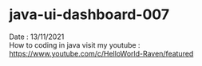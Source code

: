 # java-ui-dashboard-007
Date : 13/11/2021<br/>
How to coding in java
visit my youtube : https://www.youtube.com/c/HelloWorld-Raven/featured
<br/><br/>
